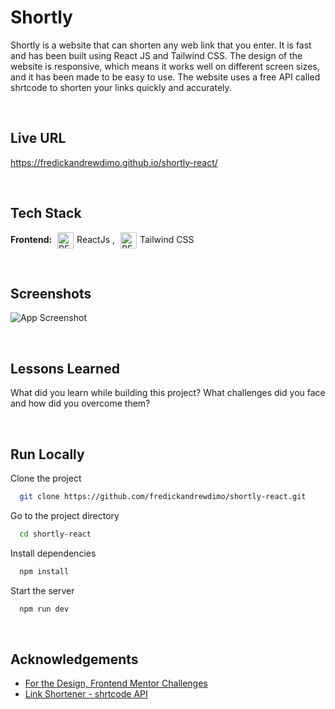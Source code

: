 # Shortly

Shortly is a website that can shorten any web link that you enter. It is fast and has been built using React JS and Tailwind CSS. The design of the website is responsive, which means it works well on different screen sizes, and it has been made to be easy to use. The website uses a free API called shrtcode to shorten your links quickly and accurately.

<br/>

## Live URL

https://fredickandrewdimo.github.io/shortly-react/

<br/>

## Tech Stack

**Frontend:** <img align="center" alt="REACT" width="26px" src="https://cdn.jsdelivr.net/gh/devicons/devicon/icons/react/react-original.svg" style="padding-right:5px; padding-left:5px" />ReactJs , <img align="center" alt="REACT" width="26px" src="https://cdn.jsdelivr.net/gh/devicons/devicon/icons/tailwindcss/tailwindcss-plain.svg" style="padding-right:5px; padding-left:5px" />Tailwind CSS

<br/>

## Screenshots

![App Screenshot](https://via.placeholder.com/468x300?text=App+Screenshot+Here)

<br/>

## Lessons Learned

What did you learn while building this project? What challenges did you face and how did you overcome them?

<br/>

## Run Locally

Clone the project

```bash
  git clone https://github.com/fredickandrewdimo/shortly-react.git
```

Go to the project directory

```bash
  cd shortly-react
```

Install dependencies

```bash
  npm install
```

Start the server

```bash
  npm run dev
```

<br/>

## Acknowledgements

- [For the Design, Frontend Mentor Challenges](https://www.frontendmentor.io/)
- [Link Shortener - shrtcode API](https://shrtco.de/)
